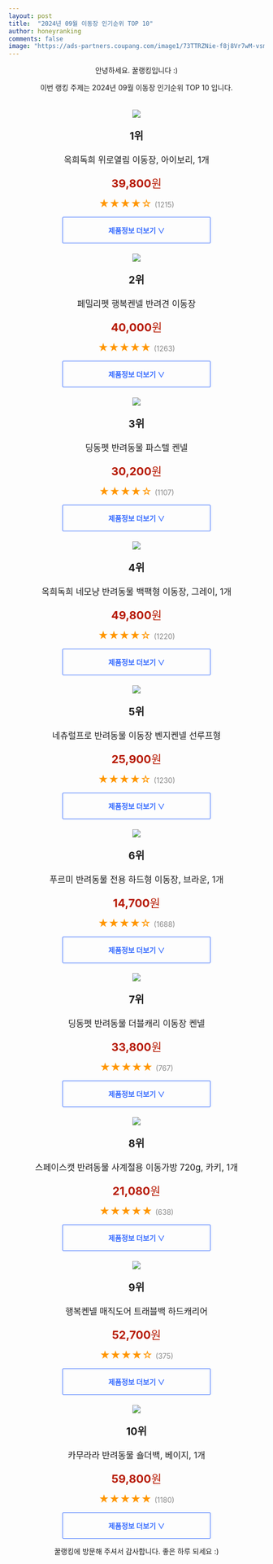 ```yaml
---
layout: post
title:  "2024년 09월 이동장 인기순위 TOP 10"
author: honeyranking
comments: false
image: "https://ads-partners.coupang.com/image1/73TTRZNie-f8j8Vr7wM-vsm_giJtGz9LkWg3_-YQ4KFKM0to5KcZITK0NZpt5gKD9dOdQoTXUhKk35SOOYskK-5UaDymjEFYg_Zo1T9j87LxG818g_7JNnRTewQLRWPB1ehnQPlYYsfS_T2ys823yn-DFIjlZ1HFiaqmAs4s8OQo_HhgeFuTYIaTSdYuKSygRKUKcjq_WlcD5zRd4Rr0ILcqanQAC8II7HDZ9pJWnDaxWsDe-0TzMVkAI34K0SvUUuEk_koNnXmRCIiJhZa2AiSIoE2-xPDzF3tDqI-jnDuj"
---
```

<p style="text-align: center;">안녕하세요. 꿀랭킹입니다 :)</p>
<p style="text-align: center;">이번 랭킹 주제는 2024년 09월 이동장 인기순위 TOP 10 입니다.</p><center><img src="https://ads-partners.coupang.com/image1/73TTRZNie-f8j8Vr7wM-vsm_giJtGz9LkWg3_-YQ4KFKM0to5KcZITK0NZpt5gKD9dOdQoTXUhKk35SOOYskK-5UaDymjEFYg_Zo1T9j87LxG818g_7JNnRTewQLRWPB1ehnQPlYYsfS_T2ys823yn-DFIjlZ1HFiaqmAs4s8OQo_HhgeFuTYIaTSdYuKSygRKUKcjq_WlcD5zRd4Rr0ILcqanQAC8II7HDZ9pJWnDaxWsDe-0TzMVkAI34K0SvUUuEk_koNnXmRCIiJhZa2AiSIoE2-xPDzF3tDqI-jnDuj" style="margin-top:20px" /></center><p style="text-align: center; font-size: 20px"><b>1위</b></p><p style="text-align: center; font-size: 17px">옥희독희 위로열림 이동장, 아이보리, 1개</p><p style="text-align: center;"><span style="color: #b61800; font-size: 22px;"><b>39,800</b>원</span></p><p style="text-align: center;"><span style="color: #ff9600; font-size: 20px;">★★★★☆ </span><span style="color: #878787;">(1215)</span></p><center><a href="https://link.coupang.com/re/AFFSDP?lptag=AF3899140&subid=honeyrank&pageKey=5523976102&itemId=8648378660&vendorItemId=75935588569&traceid=V0-153-f5004d2338869c9d&clickBeacon=55afc560-7726-11ef-a494-ab348d05c9b2%7E3&requestid=20240920170000142110476755&token=31850C%7CMIXED"><div style="font-size: 14px; display: inline-block; padding: 15px 90px; color: #346aff; border-radius: 2px; border: 1px solid #346aff; cursor: pointer;"><b>제품정보 더보기 &or;</b></div></a></center><center><img src="https://ads-partners.coupang.com/image1/wRnFWuYIxOkOtbvFwZISoWIw1tF6w2Zx28-F2a96jbElqqwFPKjitFLBjIld2R7CzDHkSAeImzOb256D38_Tg3HyfY8hp5B35npQMTvdHWRWKhqcTgRQc7DjjzPTo8pCJFyjLYBvN4-nP6ZHqCnFXOuwLX912wfq0uo-hdDBGk40NVz6UoJxXGZLgVHEyvP8IIGTjc_5QT9vMq1WwxMn54roz46FAkVPaVIKvOXaSz8x3-7gbFOLctIhF6cA29GhBHVeSCp5nO41w4Wx_o98IxniV2_5xmUO" style="margin-top:20px" /></center><p style="text-align: center; font-size: 20px"><b>2위</b></p><p style="text-align: center; font-size: 17px">페밀리펫 행복켄넬 반려견 이동장</p><p style="text-align: center;"><span style="color: #b61800; font-size: 22px;"><b>40,000</b>원</span></p><p style="text-align: center;"><span style="color: #ff9600; font-size: 20px;">★★★★★ </span><span style="color: #878787;">(1263)</span></p><center><a href="https://link.coupang.com/re/AFFSDP?lptag=AF3899140&subid=honeyrank&pageKey=89627573&itemId=279656365&vendorItemId=5343681802&traceid=V0-153-223556b3fc0aaaee&requestid=20240920170000142110476755&token=31850C%7CMIXED"><div style="font-size: 14px; display: inline-block; padding: 15px 90px; color: #346aff; border-radius: 2px; border: 1px solid #346aff; cursor: pointer;"><b>제품정보 더보기 &or;</b></div></a></center><center><img src="https://ads-partners.coupang.com/image1/v81cVnaW3hCAIb2TvwXHdcfmGlrEXCU8eDFI8YycPKRd7Fu1Eyb4thRjvAOhfdquqT56h4ai_gESHTfYJAQQJHzKuka1757iRmTODUPMDUDkNHLFZQwdmniR-aPRIjv0ZtciC3imBMSZOrJ3D7mtLtbA3G1S4KcR11Oyrt5mckQBUEWHePioXuePH3pXTmaq8r9UTi6eZT1O4W52gHiM0HKu3bNrLMVDSdPgvuQRYkWiMuMiV2siqC9k7HhhZd4iH5U0JFXJNhpegFt6aIzOje7CTofsbvo=" style="margin-top:20px" /></center><p style="text-align: center; font-size: 20px"><b>3위</b></p><p style="text-align: center; font-size: 17px">딩동펫 반려동물 파스텔 켄넬</p><p style="text-align: center;"><span style="color: #b61800; font-size: 22px;"><b>30,200</b>원</span></p><p style="text-align: center;"><span style="color: #ff9600; font-size: 20px;">★★★★☆ </span><span style="color: #878787;">(1107)</span></p><center><a href="https://link.coupang.com/re/AFFSDP?lptag=AF3899140&subid=honeyrank&pageKey=5994483908&itemId=10833034370&vendorItemId=78113072167&traceid=V0-153-5cfb3baa6ae864d0&requestid=20240920170000142110476755&token=31850C%7CMIXED"><div style="font-size: 14px; display: inline-block; padding: 15px 90px; color: #346aff; border-radius: 2px; border: 1px solid #346aff; cursor: pointer;"><b>제품정보 더보기 &or;</b></div></a></center><center><img src="https://ads-partners.coupang.com/image1/TmR-_-SBaYCGtagwTi52DGn_7Cf9QvWsXmJRE8lVbJVgQrL3Vxh7kvgB6x3W71qAcajJ8mJHoiKgXBBIC9AwhTEcT1LB9yObdmRSwusDuRs6oCshJcjfMh6kPPxrt1l96800PtFaCwvX1iquyQUA02FPuxyOtCyKtw5yzkcoSLrssVMPrbpo3rZaKHM81voGHnFB1jWZwr4I387aCZhUYouRCVm8_anVY8ze23CL5PYrCWQ4k0g9C6VQEIE9jRtp0Z5ey8WzEhbVRKDXTxkSPs6LyvLWjuIkM6AVtyjufg==" style="margin-top:20px" /></center><p style="text-align: center; font-size: 20px"><b>4위</b></p><p style="text-align: center; font-size: 17px">옥희독희 네모냥 반려동물 백팩형 이동장, 그레이, 1개</p><p style="text-align: center;"><span style="color: #b61800; font-size: 22px;"><b>49,800</b>원</span></p><p style="text-align: center;"><span style="color: #ff9600; font-size: 20px;">★★★★☆ </span><span style="color: #878787;">(1220)</span></p><center><a href="https://link.coupang.com/re/AFFSDP?lptag=AF3899140&subid=honeyrank&pageKey=2119257799&itemId=3597803027&vendorItemId=71583525564&traceid=V0-153-e1c3a3d47dd756c5&clickBeacon=55afec70-7726-11ef-b5c7-fa25abc5cee0%7E3&requestid=20240920170000142110476755&token=31850C%7CMIXED"><div style="font-size: 14px; display: inline-block; padding: 15px 90px; color: #346aff; border-radius: 2px; border: 1px solid #346aff; cursor: pointer;"><b>제품정보 더보기 &or;</b></div></a></center><center><img src="https://ads-partners.coupang.com/image1/fJTsz932d0u4-SidfAxaESHTuDdc9Y_o1kmvvYRmce9-sBELApjLxoUaVFUFzcY07aIXZjfP6E12aZdtoAoVob8pRTmRD9t-3fFnHKyyC1UmyriAItpV5Wp5gyvblMzyhCOu35ZOExl5RtCoKh4CKq933M7gtxnF9af8OWY2Sgg3SF3jaag9-Jh6XRlRjFyVW-Yt4705DidMfmMMri4ccJFzT9NyBerBvJRxlPtwKAkVHY2Gh7eLdYgJNFn7SnCUXKLfDhCpPzPOYFQECmrRAZ9MAw==" style="margin-top:20px" /></center><p style="text-align: center; font-size: 20px"><b>5위</b></p><p style="text-align: center; font-size: 17px">네츄럴프로 반려동물 이동장 벤지켄넬 선루프형</p><p style="text-align: center;"><span style="color: #b61800; font-size: 22px;"><b>25,900</b>원</span></p><p style="text-align: center;"><span style="color: #ff9600; font-size: 20px;">★★★★☆ </span><span style="color: #878787;">(1230)</span></p><center><a href="https://link.coupang.com/re/AFFSDP?lptag=AF3899140&subid=honeyrank&pageKey=5048959803&itemId=6807276106&vendorItemId=74099950227&traceid=V0-153-8426a2d0d6c15a89&requestid=20240920170000142110476755&token=31850C%7CMIXED"><div style="font-size: 14px; display: inline-block; padding: 15px 90px; color: #346aff; border-radius: 2px; border: 1px solid #346aff; cursor: pointer;"><b>제품정보 더보기 &or;</b></div></a></center><center><img src="https://ads-partners.coupang.com/image1/N4sgWUjw63aCGHnJNyq62C8GzrYyJZQNvWtCVuyWN3luPLXfaFGoFwcBRVhN89vcjKjpu3yv6qOw5pHSCGxJlwJ0FFk9PNTFOT3uo4_RvKUwG6rXLKHsUH2EkUdYZy7bVuXDyWXeb0mqH_UBOa5-0NFB7HnJ0_tQMgSxofpMUGb3JsbbYmChUZylyjzhxUQ2SQNl8wRCIYQqvEmy6HARx9fwp86UNs6OP-WnUbZVVoqFHsmt9AM1HU5tGJsfXaTHtPLkMMiuKeZGDypgrUNEd_M8h84OweqfLp8Ya4hj-nstP2nIwG_tY-ETLoRwQg==" style="margin-top:20px" /></center><p style="text-align: center; font-size: 20px"><b>6위</b></p><p style="text-align: center; font-size: 17px">푸르미 반려동물 전용 하드형 이동장, 브라운, 1개</p><p style="text-align: center;"><span style="color: #b61800; font-size: 22px;"><b>14,700</b>원</span></p><p style="text-align: center;"><span style="color: #ff9600; font-size: 20px;">★★★★☆ </span><span style="color: #878787;">(1688)</span></p><center><a href="https://link.coupang.com/re/AFFSDP?lptag=AF3899140&subid=honeyrank&pageKey=6856678988&itemId=16353889625&vendorItemId=3000007986&traceid=V0-153-0f6f69bf3c92e264&clickBeacon=55afec70-7726-11ef-876d-f827c53a83e0%7E3&requestid=20240920170000142110476755&token=31850C%7CMIXED"><div style="font-size: 14px; display: inline-block; padding: 15px 90px; color: #346aff; border-radius: 2px; border: 1px solid #346aff; cursor: pointer;"><b>제품정보 더보기 &or;</b></div></a></center><center><img src="https://ads-partners.coupang.com/image1/lhHChoAWEieyVB8alg9XVNSXnZisG_nKbFMhhIUdb2Ezfp3GUn54FL00Mz7uLNb5em7kpDlUlx53JjvP3Pbyg4JO9dfICYw6-yl7KDZBo4LTd0Gaf1N2MYoEvUkpAuyc88ye62Q8XsZmHLQsfvW0mCxpa4i1lKheBwQYUa4_A2wqFdJy3qSl-9zgxfm6nnfFD8ibdfpsVTuJ2QnZIZ9LWjU0Zk0cXTe0XmTZI6SY9FKE9VErwYQwN1uvDFhC8HXQdh7VxGTOHL9LpDN9LnOtN0vgtyx4yDnAcg==" style="margin-top:20px" /></center><p style="text-align: center; font-size: 20px"><b>7위</b></p><p style="text-align: center; font-size: 17px">딩동펫 반려동물 더블캐리 이동장 켄넬</p><p style="text-align: center;"><span style="color: #b61800; font-size: 22px;"><b>33,800</b>원</span></p><p style="text-align: center;"><span style="color: #ff9600; font-size: 20px;">★★★★★ </span><span style="color: #878787;">(767)</span></p><center><a href="https://link.coupang.com/re/AFFSDP?lptag=AF3899140&subid=honeyrank&pageKey=7623207600&itemId=20215699635&vendorItemId=87305520598&traceid=V0-153-76560f45846652ef&requestid=20240920170000142110476755&token=31850C%7CMIXED"><div style="font-size: 14px; display: inline-block; padding: 15px 90px; color: #346aff; border-radius: 2px; border: 1px solid #346aff; cursor: pointer;"><b>제품정보 더보기 &or;</b></div></a></center><center><img src="https://ads-partners.coupang.com/image1/BZy4xBYWUoRxJeSBBamLF8wCjzUpTQLTe7l6kjW2M3CO5l3Ag7_5aesbqw2GrZ0aSHqA_dKtofyni02EowfZ2Xhv8XaAWhH8wzsIrPOu5KoEXc2jWulJdkLZzzsLubeYEjUKg6-m-bMrEthZGFrtU2AZzNZQ7DSKlzsTGSK4fHcmcI9ojpPyRtNV6DmTdcXigmK9hZKKaAwfK04zyaAKx_a8-pKx2x951i-XO-jbNmMb3VoxD7b_GSUlrlYC5BJcDpjPSgyBJNvFTJOC2wkyNumKg6pIhmQ7QbXz8AP32A==" style="margin-top:20px" /></center><p style="text-align: center; font-size: 20px"><b>8위</b></p><p style="text-align: center; font-size: 17px">스페이스캣 반려동물 사계절용 이동가방 720g, 카키, 1개</p><p style="text-align: center;"><span style="color: #b61800; font-size: 22px;"><b>21,080</b>원</span></p><p style="text-align: center;"><span style="color: #ff9600; font-size: 20px;">★★★★★ </span><span style="color: #878787;">(638)</span></p><center><a href="https://link.coupang.com/re/AFFSDP?lptag=AF3899140&subid=honeyrank&pageKey=6472763295&itemId=17320465461&vendorItemId=84491195679&traceid=V0-153-aa06a97f655b66b4&clickBeacon=55afec70-7726-11ef-b0c7-7f808111f2bf%7E3&requestid=20240920170000142110476755&token=31850C%7CMIXED"><div style="font-size: 14px; display: inline-block; padding: 15px 90px; color: #346aff; border-radius: 2px; border: 1px solid #346aff; cursor: pointer;"><b>제품정보 더보기 &or;</b></div></a></center><center><img src="https://ads-partners.coupang.com/image1/3RHHEP9h6ZsZFBOU3e7ptjFQsxP-V280wXOJYIKcFOdnwIc-AHaDaGbCcMISW_yqdEJgbKuWsAVZAU4wcBuGSJmi_ZUxG9Owa6PHm1WKAvY326JLe4Hg_4_sD2bHZi_EmSC4-sYO2riKIEs8yXM9gGsGgIvduh7AvRijTiq2_GOshB3XnClbsmpiwZEFWSX42PKJdhFPQLEBmregvSiU0Vn9PCtUlKskPqjONpxRlumAldYiNUEfSc1bzwSeX7EkWWwdkPXvtDQ4fzauN5b1V2X4YH5JNdjA" style="margin-top:20px" /></center><p style="text-align: center; font-size: 20px"><b>9위</b></p><p style="text-align: center; font-size: 17px">행복켄넬 매직도어 트래블백 하드캐리어</p><p style="text-align: center;"><span style="color: #b61800; font-size: 22px;"><b>52,700</b>원</span></p><p style="text-align: center;"><span style="color: #ff9600; font-size: 20px;">★★★★☆ </span><span style="color: #878787;">(375)</span></p><center><a href="https://link.coupang.com/re/AFFSDP?lptag=AF3899140&subid=honeyrank&pageKey=89627573&itemId=281752260&vendorItemId=5311284298&traceid=V0-153-223556b3fc0aaaee&requestid=20240920170000142110476755&token=31850C%7CMIXED"><div style="font-size: 14px; display: inline-block; padding: 15px 90px; color: #346aff; border-radius: 2px; border: 1px solid #346aff; cursor: pointer;"><b>제품정보 더보기 &or;</b></div></a></center><center><img src="https://ads-partners.coupang.com/image1/HpxoW8EPAIpQOm-oHuhB23Bgd0_uYZtXrLsVJTln8XG5e-4bc7X4oo6PVlwnP4C0bg4FMEsiQMOLazRkdQdge1L0sSSwsFWDk8KVCPCJzG2VY6p1utUownCmU_WMsRjLC4U7KKtdFd_sFHPYHgxxz5Ob7brlbqowA0BHpcysnOfzYl3hINRLWLVgsXlQGhoXPb_LrdO4au0FPPkrTzJbAMkzoGOdVrW16EtniJU5Tg3xBKNmUkvoz5zsCK9dPSPC8iyzUwKTFBeSDEZ-U3bnITfdLx0xK3V0jizbYwbu" style="margin-top:20px" /></center><p style="text-align: center; font-size: 20px"><b>10위</b></p><p style="text-align: center; font-size: 17px">카무라라 반려동물 숄더백, 베이지, 1개</p><p style="text-align: center;"><span style="color: #b61800; font-size: 22px;"><b>59,800</b>원</span></p><p style="text-align: center;"><span style="color: #ff9600; font-size: 20px;">★★★★★ </span><span style="color: #878787;">(1180)</span></p><center><a href="https://link.coupang.com/re/AFFSDP?lptag=AF3899140&subid=honeyrank&pageKey=8296062714&itemId=23928383076&vendorItemId=90950521407&traceid=V0-153-83394641a202dc9c&clickBeacon=55afec70-7726-11ef-bc6f-48b8151c121d%7E3&requestid=20240920170000142110476755&token=31850C%7CMIXED"><div style="font-size: 14px; display: inline-block; padding: 15px 90px; color: #346aff; border-radius: 2px; border: 1px solid #346aff; cursor: pointer;"><b>제품정보 더보기 &or;</b></div></a></center><p style="text-align: center;">꿀랭킹에 방문해 주셔서 감사합니다. 좋은 하루 되세요 :)</p>